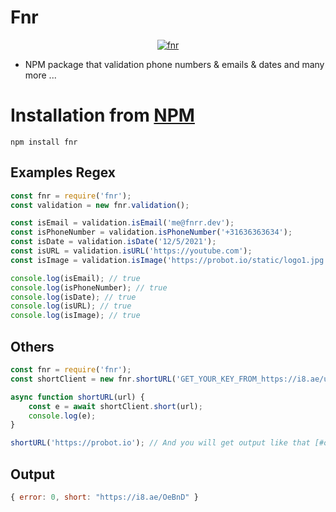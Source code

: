 # Fnr

<center>
	<a href="https://www.npmjs.com/package/fnr">
		<img alt="fnr" src="https://nodei.co/npm/fnr.png">
	</a>
</center>

* NPM package that validation phone numbers & emails & dates and many more ...

# Installation from [NPM](https://www.npmjs.com/package/fnr)

```
npm install fnr
```

## Examples Regex

```js
const fnr = require('fnr');
const validation = new fnr.validation();

const isEmail = validation.isEmail('me@fnrr.dev');
const isPhoneNumber = validation.isPhoneNumber('+31636363634');
const isDate = validation.isDate('12/5/2021');
const isURL = validation.isURL('https://youtube.com');
const isImage = validation.isImage('https://probot.io/static/logo1.jpg');

console.log(isEmail); // true
console.log(isPhoneNumber); // true
console.log(isDate); // true
console.log(isURL); // true
console.log(isImage); // true
```

## Others
```js
const fnr = require('fnr');
const shortClient = new fnr.shortURL('GET_YOUR_KEY_FROM_https://i8.ae/user/tools/api');

async function shortURL(url) {
    const e = await shortClient.short(url);
    console.log(e);
}

shortURL('https://probot.io'); // And you will get output like that [#output]
```

## Output
```js
{ error: 0, short: "https://i8.ae/OeBnD" }
```